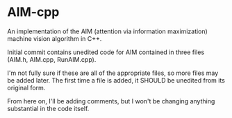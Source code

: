 AIM-cpp
=======
An implementation of the AIM (attention via information maximization) machine vision algorithm in C++.

Initial commit contains unedited code for AIM contained in three files (AIM.h, AIM.cpp, RunAIM.cpp).

I'm not fully sure if these are all of the appropriate files, so more files may be added later. The first time a file is added, it SHOULD be unedited from its original form.

From here on, I'll be adding comments, but I won't be changing anything substantial in the code itself.
